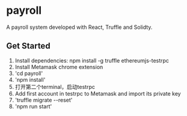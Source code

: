 # payroll 
A payroll system developed with React, Truffle and Solidty. 

## Get Started 

1. Install dependencies: npm install -g truffle ethereumjs-testrpc
1. Install Metamask chrome extension
1. 'cd payroll' 
1. 'npm install' 
1. 打开第二个terminal，启动testrpc 
1. Add first account in testrpc to Metamask and import its private key
1. 'truffle migrate --reset' 
1. 'npm run start'
